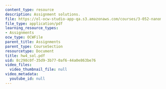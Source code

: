 ```yaml
---
content_type: resource
description: Assignment solutions.
file: https://ol-ocw-studio-app-qa.s3.amazonaws.com/courses/3-052-nanomechanics-of-materials-and-biomaterials-spring-2007/8c298c0f35d93b770af644a0e863be76_hw4_sol.pdf
file_type: application/pdf
learning_resource_types:
- Assignments
ocw_type: OCWFile
parent_title: Assignments
parent_type: CourseSection
resourcetype: Document
title: hw4_sol.pdf
uid: 8c298c0f-35d9-3b77-0af6-44a0e863be76
video_files:
  video_thumbnail_file: null
video_metadata:
  youtube_id: null
---
```

